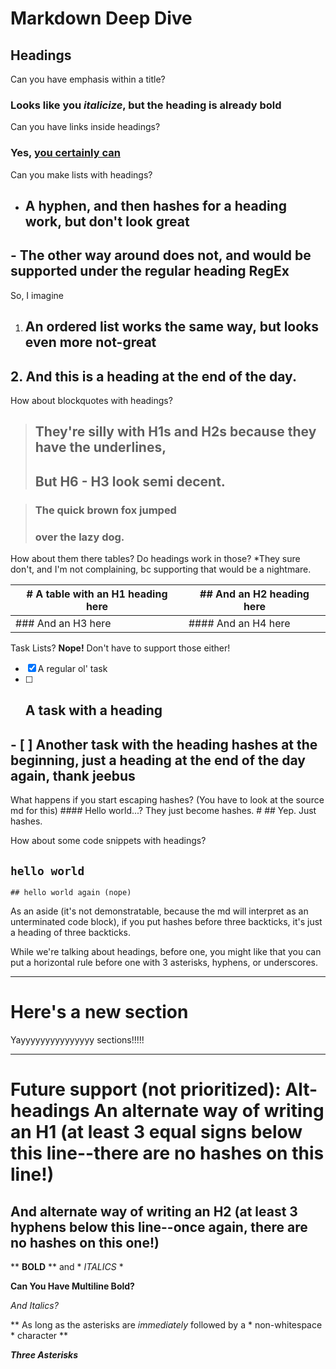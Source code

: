 # Markdown Deep Dive
## Headings

Can you have emphasis within a title?

### Looks like you *italicize*, but the heading is already **bold**

Can you have links inside headings?

### Yes, [you certainly can](https://github.com/jeffDevelops/markdown-experiments/edit/master/README.md)

Can you make lists with headings?

- ## A hyphen, and then hashes for a heading work, but don't look great
## - The other way around does not, and would be supported under the regular heading RegEx

So, I imagine

1. ## An ordered list works the same way, but looks even more not-great
## 2. And this is a heading at the end of the day.

How about blockquotes with headings?
> ## They're silly with H1s and H2s because they have the underlines,
> ## But H6 - H3 look semi decent.

>### The quick brown fox jumped
> ### over the lazy dog.

How about them there tables? Do headings work in those? *They sure don't, and I'm not complaining, bc supporting that would be a nightmare.

| # A table with an H1 heading here | ## And an H2 heading here |
|-----------------------------------|---------------------------|
| ### And an H3 here | #### And an H4 here |


Task Lists? **Nope!** Don't have to support those either!

- [X] A regular ol' task
- [ ] ## A task with a heading
## - [ ] Another task with the heading hashes at the beginning, just a heading at the end of the day again, thank jeebus

What happens if you start escaping hashes? (You have to look at the source md for this)
\#\### Hello world...? They just become hashes.
\# ## Yep. Just hashes.

How about some code snippets with headings?

## `hello world`

```
## hello world again (nope)
```
As an aside (it's not demonstratable, because the md will interpret as an unterminated code block), if you put hashes before three backticks, it's just a heading of three backticks.

While we're talking about headings, before one, you might like that you can put a horizontal rule before one with 3 asterisks, hyphens, or underscores.

***
# Here's a new section
Yayyyyyyyyyyyyyyy sections!!!!!
___

Future support (not prioritized): Alt-headings
An alternate way of writing an H1 (at least 3 equal signs below this line--there are no hashes on this line!)
===

And alternate way of writing an H2 (at least 3 hyphens below this line--once again, there are no hashes on this one!)
---

** **BOLD** ** and * *ITALICS* *

**Can
You
Have
Multiline
Bold?**

*And
Italics?*

** As long as the asterisks are *immediately* followed by a * non-whitespace * character **

***Three Asterisks***







